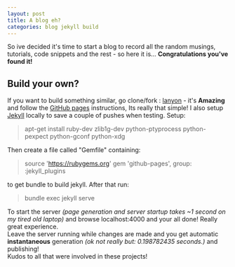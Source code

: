 ```yaml
---
layout: post
title: A blog eh?
categories: blog jekyll build
---
```


So ive decided it's time to start a blog to record all the random musings, tutorials, code snippets and the rest - so here it is... **Congratulations you've found it!**

## Build your own?

If you want to build something similar, go clone/fork : [lanyon](https://github.com/poole/lanyon) - it's **Amazing** and follow the [GitHub pages](https://pages.github.com/) instructions, Its really that simple!
I also setup [Jekyll](http://jekyllrb.com/) locally to save a couple of pushes when testing.
Setup:

> apt-get install ruby-dev zlib1g-dev python-ptyprocess python-pexpect python-gconf python-xdg

Then create a file called "Gemfile" containing:
> source 'https://rubygems.org'
gem 'github-pages', group: :jekyll_plugins

to get bundle to build jekyll. After that run:
> bundle exec jekyll serve

To start the server <em>(page generation and server startup takes ~1 second on my tired old laptop) </em> and browse localhost:4000 and your all done! Really great experience.  
Leave the server running while changes are made and you get automatic **instantaneous** generation <em> (ok not really but: 0.198782435 seconds.) </em> and publishing!  
Kudos to all that were involved in these projects!


